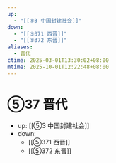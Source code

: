 ```yaml
---
up:
  - "[[⑤3 中国封建社会]]"
down:
  - "[[⑤371 西晋]]"
  - "[[⑤372 东晋]]"
aliases:
  - 晋代
ctime: 2025-03-01T13:30:02+08:00
mtime: 2025-10-01T12:22:48+08:00
---
```


# ⑤37 晋代

- up: [[⑤3 中国封建社会]]
- down:	
	- [[⑤371 西晋]]
	- [[⑤372 东晋]]
	
